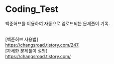 # Coding_Test

백준허브를 이용하여 자동으로 업로드되는 문제풀이 기록.

<br>[백준허브 사용법]</br>
https://changsroad.tistory.com/247
<br>[자세한 문제풀이 설명]</br>
https://changsroad.tistory.com/
